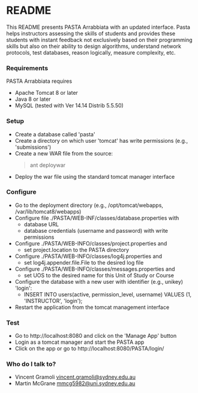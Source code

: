 # README #

This README presents PASTA Arrabbiata with an updated interface. Pasta helps instructors assessing the skills of students and provides these students with instant feedback not exclusively based on their programming skills but also on
their ability to design algorithms, understand network protocols, test databases, reason logically, measure complexity, etc.

### Requirements ###

PASTA Arrabbiata requires
* Apache Tomcat 8 or later
* Java 8 or later
* MySQL (tested with Ver 14.14 Distrib 5.5.50)

### Setup ###
* Create a database called 'pasta'
* Create a directory on which user 'tomcat' has write permissions (e.g., 'submissions')
* Create a new WAR file from the source: 
  > ant deploywar
* Deploy the war file using the standard tomcat manager interface

### Configure ###
* Go to the deployment directory (e.g., /opt/tomcat/webapps, /var/lib/tomcat8/webapps)
* Configure file ./PASTA/WEB-INF/classes/database.properties with
  - database URL
  - database credentials (username and password) with write permissions
* Configure ./PASTA/WEB-INFO/classes/project.properties and
  - set project.location to the PASTA directory
* Configure ./PASTA/WEB-INFO/classes/log4j.properties and
  - set log4j.appender.file.File to the desired log file
* Configure ./PASTA/WEB-INFO/classes/messages.properties and 
  - set UOS to the desired name for this Unit of Study or Course
* Configure the database with a new user with identifier (e.g., unikey) 'login':
  - INSERT INTO users(active, permission_level, username) VALUES (1, 'INSTRUCTOR', 'login');
* Restart the application from the tomcat management interface

### Test ###

* Go to http://localhost:8080 and click on the 'Manage App' button
* Login as a tomcat manager and start the PASTA app
* Click on the app or go to http://localhost:8080/PASTA/login/

### Who do I talk to? ###

* Vincent Gramoli <vincent.gramoli@sydney.edu.au>
* Martin McGrane <mmcg5982@uni.sydney.edu.au>